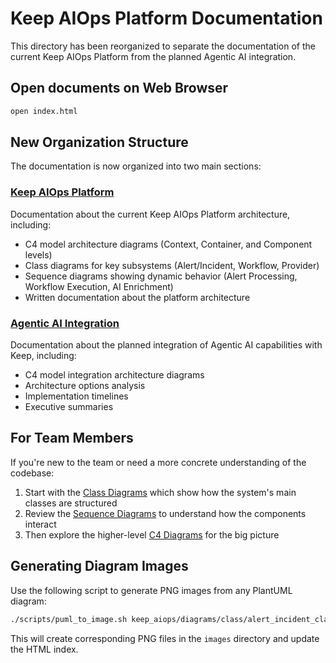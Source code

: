 # Keep AIOps Platform Documentation

This directory has been reorganized to separate the documentation of the current Keep AIOps Platform from the planned Agentic AI integration.

## Open documents on Web Browser
```bash
open index.html
```

## New Organization Structure

The documentation is now organized into two main sections:

### [Keep AIOps Platform](keep_aiops/README.md)

Documentation about the current Keep AIOps Platform architecture, including:
- C4 model architecture diagrams (Context, Container, and Component levels)
- Class diagrams for key subsystems (Alert/Incident, Workflow, Provider)
- Sequence diagrams showing dynamic behavior (Alert Processing, Workflow Execution, AI Enrichment)
- Written documentation about the platform architecture

### [Agentic AI Integration](keep_agentic/README.md)

Documentation about the planned integration of Agentic AI capabilities with Keep, including:
- C4 model integration architecture diagrams
- Architecture options analysis
- Implementation timelines
- Executive summaries

## For Team Members

If you're new to the team or need a more concrete understanding of the codebase:

1. Start with the [Class Diagrams](keep_aiops/diagrams/class) which show how the system's main classes are structured
2. Review the [Sequence Diagrams](keep_aiops/diagrams/sequence) to understand how the components interact
3. Then explore the higher-level [C4 Diagrams](keep_aiops/diagrams/c4) for the big picture

## Generating Diagram Images

Use the following script to generate PNG images from any PlantUML diagram:

```bash
./scripts/puml_to_image.sh keep_aiops/diagrams/class/alert_incident_class_diagram.puml
```

This will create corresponding PNG files in the `images` directory and update the HTML index. 
